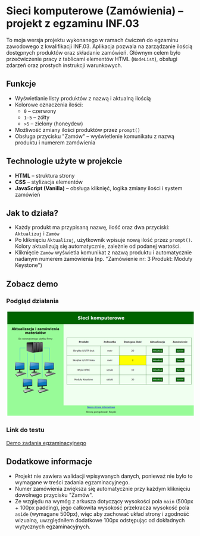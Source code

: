 # Sieci komputerowe (Zamówienia) – projekt z egzaminu INF.03

To moja wersja projektu wykonanego w ramach ćwiczeń do egzaminu zawodowego z kwalifikacji INF.03. Aplikacja pozwala na zarządzanie ilością dostępnych produktów oraz składanie zamówień. Głównym celem było przećwiczenie pracy z tablicami elementów HTML (`NodeList`), obsługi zdarzeń oraz prostych instrukcji warunkowych.

## Funkcje

- Wyświetlanie listy produktów z nazwą i aktualną ilością
- Kolorowe oznaczenia ilości:
  - `0` – czerwony
  - `1–5` – żółty
  - `>5` – zielony (honeydew)
- Możliwość zmiany ilości produktów przez `prompt()`
- Obsługa przycisku "Zamów" – wyświetlenie komunikatu z nazwą produktu i numerem zamówienia

## Technologie użyte w projekcie

- **HTML** – struktura strony
- **CSS** – stylizacja elementów
- **JavaScript (Vanilla)** – obsługa kliknięć, logika zmiany ilości i system zamówień

## Jak to działa?

- Każdy produkt ma przypisaną nazwę, ilość oraz dwa przyciski: `Aktualizuj` i `Zamów`
- Po kliknięciu `Aktualizuj`, użytkownik wpisuje nową ilość przez `prompt()`. Kolory aktualizują się automatycznie, zależnie od podanej wartości.
- Kliknięcie `Zamów` wyświetla komunikat z nazwą produktu i automatycznie nadanym numerem zamówienia (np. "Zamówienie nr: 3 Produkt: Moduły Keystone")

## Zobacz demo

### Podgląd działania
![zamówienia demo](zamowieniaDemo.png)

### Link do testu
[Demo zadania egzaminacyjnego](https://rayskidev.github.io/zamowienia-inf03/)

## Dodatkowe informacje

- Projekt nie zawiera walidacji wpisywanych danych, ponieważ nie było to wymagane w treści zadania egzaminacyjnego.  
- Numer zamówienia zwiększa się automatycznie przy każdym kliknięciu dowolnego przycisku "Zamów".
- Ze względu na wymóg z arkusza dotyczący wysokości pola `main` (500px + 100px padding), jego całkowita wysokość przekracza wysokość pola `aside` (wymagane 500px), więc aby zachować układ strony i zgodność wizualną, uwzględniłem dodatkowe 100px odstępując od dokładnych wytycznych egzaminacyjnych.
